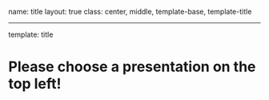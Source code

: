 name: title
layout: true
class: center, middle, template-base, template-title

---
template: title

# Please choose a presentation on the top left!
